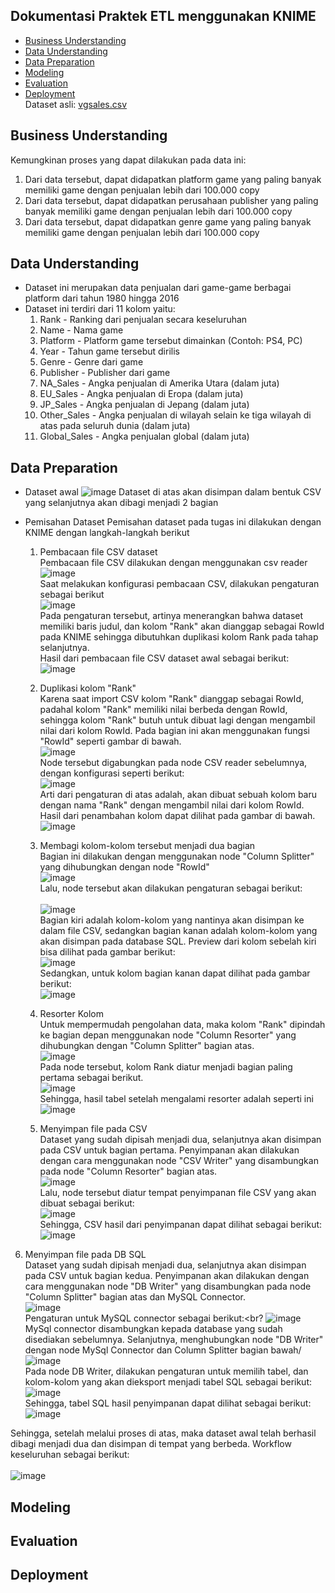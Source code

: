 ## Dokumentasi Praktek ETL menggunakan KNIME

* [Business Understanding](#business-understanding)
* [Data Understanding](#data-understanding)
* [Data Preparation](#data-preparation)
* [Modeling](#modeling)
* [Evaluation](#evaluation)
* [Deployment](#deployment)<br>
Dataset asli: [vgsales.csv](https://github.com/dewisekar/BigData_Tugas1/blob/master/vgsales.csv)<br>
## Business Understanding
Kemungkinan proses yang dapat dilakukan pada data ini:
1. Dari data tersebut, dapat didapatkan platform game yang paling banyak memiliki game dengan penjualan lebih dari 100.000 copy
2. Dari data tersebut, dapat didapatkan perusahaan publisher yang paling banyak memiliki game dengan penjualan lebih dari 100.000 copy
3. Dari data tersebut, dapat didapatkan genre game yang paling banyak memiliki game dengan penjualan lebih dari 100.000 copy

## Data Understanding
* Dataset ini merupakan data penjualan dari game-game berbagai platform dari tahun 1980 hingga 2016
* Dataset ini terdiri dari 11 kolom yaitu:
  1. Rank - Ranking dari penjualan secara keseluruhan
  2. Name - Nama game
  3. Platform - Platform game tersebut dimainkan (Contoh: PS4, PC)
  4. Year - Tahun game tersebut dirilis
  5. Genre - Genre dari game
  6. Publisher - Publisher dari game
  7. NA_Sales - Angka penjualan di Amerika Utara (dalam juta)
  8. EU_Sales - Angka penjualan di Eropa (dalam juta)
  9. JP_Sales - Angka penjualan di Jepang (dalam juta)
  10. Other_Sales - Angka penjualan di wilayah selain ke tiga wilayah di atas pada seluruh dunia (dalam juta)
  11. Global_Sales - Angka penjualan global (dalam juta)
  
## Data Preparation
* Dataset awal
![image](https://github.com/dewisekar/BigData_Tugas1/blob/master/images/split/dataset-awal.PNG)
Dataset di atas akan disimpan dalam bentuk CSV yang selanjutnya akan dibagi menjadi 2 bagian

* Pemisahan Dataset
Pemisahan dataset pada tugas ini dilakukan dengan KNIME dengan langkah-langkah berikut
  1. Pembacaan file CSV dataset</br>
  Pembacaan file CSV dilakukan dengan menggunakan csv reader</br>
  ![image](https://github.com/dewisekar/BigData_Tugas1/blob/master/images/split/csv-reader.PNG)</br>
  Saat melakukan konfigurasi pembacaan CSV, dilakukan pengaturan sebagai berikut</br>
  ![image](https://github.com/dewisekar/BigData_Tugas1/blob/master/images/split/add-file-csv.PNG)</br>
  Pada pengaturan tersebut, artinya menerangkan bahwa dataset memiliki baris judul, dan kolom "Rank" akan dianggap sebagai RowId pada KNIME sehingga dibutuhkan duplikasi kolom Rank pada tahap selanjutnya.</br>
  Hasil dari pembacaan file CSV dataset awal sebagai berikut:<br>
  ![image](https://github.com/dewisekar/BigData_Tugas1/blob/master/images/split/tabel-read.PNG)</br>
  
  2. Duplikasi kolom "Rank"</br>
  Karena saat import CSV kolom "Rank" dianggap sebagai RowId, padahal kolom "Rank" memiliki nilai berbeda dengan RowId, sehingga kolom "Rank" butuh untuk dibuat lagi dengan mengambil nilai dari kolom RowId. Pada bagian ini akan menggunakan fungsi "RowId" seperti gambar di bawah.</br>
  ![image](https://github.com/dewisekar/BigData_Tugas1/blob/master/images/split/row-id.PNG)</br>
  Node tersebut digabungkan pada node CSV reader sebelumnya, dengan konfigurasi seperti berikut:</br>
  ![image](https://github.com/dewisekar/BigData_Tugas1/blob/master/images/split/add-rowid.PNG)</br>
  Arti dari pengaturan di atas adalah, akan dibuat sebuah kolom baru dengan nama "Rank" dengan mengambil nilai dari kolom RowId. Hasil dari penambahan kolom dapat dilihat pada gambar di bawah.</br>
  ![image](https://github.com/dewisekar/BigData_Tugas1/blob/master/images/split/tabel-rowid.PNG)</br>
  
  3. Membagi kolom-kolom tersebut menjadi dua bagian</br>
    Bagian ini dilakukan dengan menggunakan node "Column Splitter" yang dihubungkan dengan node "RowId"</br>
    ![image](https://github.com/dewisekar/BigData_Tugas1/blob/master/images/split/column-splitter.PNG)</br>
    Lalu, node tersebut akan dilakukan pengaturan sebagai berikut:</br>  
    ![image](https://github.com/dewisekar/BigData_Tugas1/blob/master/images/split/column-split-config.PNG)</br>
    Bagian kiri adalah kolom-kolom yang nantinya akan disimpan ke dalam file CSV, sedangkan bagian kanan adalah kolom-kolom yang akan disimpan pada database SQL. Preview dari kolom sebelah kiri bisa dilihat pada gambar berikut:<br>
    ![image](https://github.com/dewisekar/BigData_Tugas1/blob/master/images/split/splitted-upper.PNG)</br>
    Sedangkan, untuk kolom bagian kanan dapat dilihat pada gambar berikut:</br>
    ![image](https://github.com/dewisekar/BigData_Tugas1/blob/master/images/split/splitted-bottom.PNG)</br>
  
  4. Resorter Kolom<br>
  Untuk mempermudah pengolahan data, maka kolom "Rank" dipindah ke bagian depan menggunakan node "Column Resorter" yang dihubungkan dengan "Column Splitter" bagian atas.<br>
  ![image](https://github.com/dewisekar/BigData_Tugas1/blob/master/images/split/column-splitter.PNG)</br>
  Pada node tersebut, kolom Rank diatur menjadi bagian paling pertama sebagai berikut. <br>
   ![image](https://github.com/dewisekar/BigData_Tugas1/blob/master/images/split/column-resorter-config.PNG)</br>
   Sehingga, hasil tabel setelah mengalami resorter adalah seperti ini<br>
   ![image](https://github.com/dewisekar/BigData_Tugas1/blob/master/images/split/column-resorter-hasil.PNG)</br>
   
  5. Menyimpan file pada CSV <br>
  Dataset yang sudah dipisah menjadi dua, selanjutnya akan disimpan pada CSV untuk bagian pertama. Penyimpanan akan dilakukan dengan cara menggunakan node "CSV Writer" yang disambungkan pada node "Column Resorter" bagian atas. <br>
  ![image](https://github.com/dewisekar/BigData_Tugas1/blob/master/images/split/csv-writer.PNG)</br>
  Lalu, node tersebut diatur tempat penyimpanan file CSV yang akan dibuat sebagai berikut:<br>
  ![image](https://github.com/dewisekar/BigData_Tugas1/blob/master/images/split/csv-writer-config.PNG)</br>
  Sehingga, CSV hasil dari penyimpanan dapat dilihat sebagai berikut:<br>
  ![image](https://github.com/dewisekar/BigData_Tugas1/blob/master/images/split/csv-upper.PNG)</br>
  
 6. Menyimpan file pada DB SQL<br>
  Dataset yang sudah dipisah menjadi dua, selanjutnya akan disimpan pada CSV untuk bagian kedua. Penyimpanan akan dilakukan dengan cara menggunakan node "DB Writer" yang disambungkan pada node "Column Splitter" bagian atas dan MySQL Connector.<br>
  ![image](https://github.com/dewisekar/BigData_Tugas1/blob/master/images/split/sql-connector.PNG)</br>
  Pengaturan untuk MySQL connector sebagai berikut:<br?
  ![image](https://github.com/dewisekar/BigData_Tugas1/blob/master/images/split/sql-connector-config.PNG)</br>
  MySql connector disambungkan kepada database yang sudah disediakan sebelumnya. Selanjutnya, menghubungkan node "DB Writer" dengan node MySql Connector dan Column Splitter bagian bawah/<br>
  ![image](https://github.com/dewisekar/BigData_Tugas1/blob/master/images/split/db-writer.PNG)</br>
  Pada node DB Writer, dilakukan pengaturan untuk memilih tabel, dan kolom-kolom yang akan dieksport menjadi tabel SQL sebagai berikut:<br>
  ![image](https://github.com/dewisekar/BigData_Tugas1/blob/master/images/split/db-writer-config.PNG)</br>
  Sehingga, tabel SQL hasil penyimpanan dapat dilihat sebagai berikut:<br>
  ![image](https://github.com/dewisekar/BigData_Tugas1/blob/master/images/split/bottom.PNG)</br>

Sehingga, setelah melalui proses di atas, maka dataset awal telah berhasil dibagi menjadi dua dan disimpan di tempat yang berbeda. Workflow keseluruhan sebagai berikut:<br>  
![image](https://github.com/dewisekar/BigData_Tugas1/blob/master/images/split/full.PNG)</br>

## Modeling
## Evaluation
## Deployment
